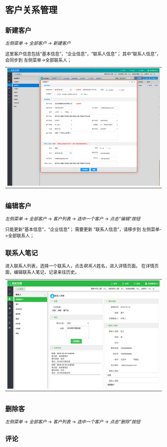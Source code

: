 # 客户关系管理

## 新建客户

_左侧菜单_ -> _全部客户_ -> _新建客户_

这里客户信息包括“基本信息”，“企业信息”，“联系人信息”；
其中“联系人信息”，会同步到 左侧菜单->全部联系人；

<table class="image">
    <caption align="bottom"></caption>
    <tr>
        <td><img width="800" src="../../images/products/cosin/Picture24.png" alt="" /></td>
    </tr>
</table>

## 编辑客户

_左侧菜单_ -> _全部客户_ -> _客户列表_ -> _选中一个客户_ -> _点击“编辑”按钮_

只能更新“基本信息”，“企业信息”；
需要更新 “联系人信息”，请移步到 左侧菜单->全部联系人；

## 联系人笔记

进入联系人列表，选择一个联系人，点击*联系人*姓名，进入详情页面。
在详情页面，编辑联系人笔记，记录来往历史。

<table class="image">
    <caption align="bottom"></caption>
    <tr>
        <td><img width="800" src="../../images/products/cosin/Picture74.png" alt="" /></td>
    </tr>
</table>

## 删除客

_左侧菜单_ -> _全部客户_ -> _客户列表_ -> _选中一个客户_ -> _点击“删除”按钮_

## 评论

<script src="https://utteranc.es/client.js"
        repo="chatopera/docs"
        issue-term="pathname"
        label="Comment"
        theme="github-light"
        crossorigin="anonymous"
        async>
</script>
